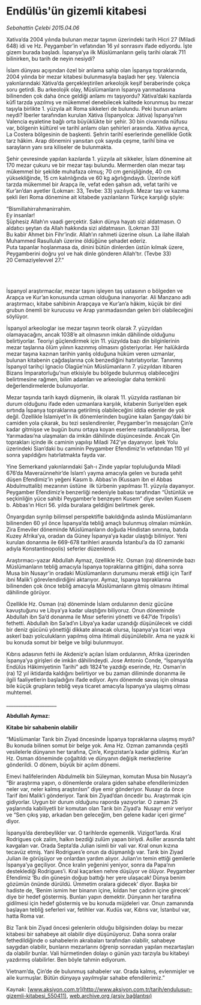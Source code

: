 # Endülüs'ün gizemli kitabesi

*Sebahattin Çelebi 2015.04.06*

<div class="pNewsDetailMainContent" itemprop="articleBody">
 <p>
  Xativa’da 2004 yılında bulunan mezar taşının üzerindeki tarih Hicri 27 (Miladi 648) idi ve Hz. Peygamber’in vefatından 16 yıl sonrasını ifade ediyordu. İşte gizem burada başladı. İspanya’ya ilk Müslümanların geliş tarihi olarak 711 bilinirken, bu tarih de neyin nesiydi?
 </p>
 <p>
  İslam dünyası açışından özel bir anlama sahip olan İspanya topraklarında, 2004 yılında bir mezar kitabesi bulunmasıyla başladı her şey. Valencia yakınlarındaki Xàtiva’da gerçekleştirilen arkeolojik keşif beraberinde çokça soru getirdi. Bu arkeolojik olay, Müslümanların İspanya yarımadasına bilinenden çok daha önce geldiği anlamı mı taşıyordu? Xàtiva’daki kazılarda kûfî tarzda yazılmış ve mükemmel denebilecek kalitede korunmuş bu mezar taşıyla birlikte 1. yüzyıla ait Roma sikkeleri de bulundu. Peki bunun anlamı neydi? İberler tarafından kurulan Xàtiva (İspanyolca: Játiva) İspanya’nın Valencia eyaletine bağlı orta büyüklükte bir şehir. 30 bin civarında nüfusu var, bölgenin kültürel ve tarihî anlamı olan şehirleri arasında. Xàtiva ayrıca, La Costera bölgesinin de başkenti. Şehrin tarihî eserlerinde genellikle Gotik tarz hâkim. Arap dönemini yansıtan çok sayıda çeşme, tarihî bina ve sarayların yanı sıra kiliseler de bulunmakta.
 </p>
 <p>
  Şehir çevresinde yapılan kazılarda 1. yüzyıla ait sikkeler, İslam dönemine ait 170 mezar çukuru ve bir mezar taşı bulundu. Mermerden olan mezar taşı mükemmel bir şekilde muhafaza olmuş; 70 cm genişliğinde, 40 cm yüksekliğinde, 15 cm kalınlığında ve 60 kg ağırlığındaydı. Üzerinde kûfî tarzda mükemmel bir Arapça ile, vefat eden şahsın adı, vefat tarihi ve Kur’an’dan ayetler (Lokman: 33, Tevbe: 33) yazılıydı. Mezar taşı ve kazıma şekli ileri Roma dönemine ait kitabede yazılanların Türkçe karşılığı şöyle:
 </p>
 <p>
  “Bismillahirrahmanirrahim.
  <br>
   Ey insanlar!
   <br>
    Şüphesiz Allah’ın vaadi gerçektir. Sakın dünya hayatı sizi aldatmasın. O aldatıcı şeytan da Allah hakkında sizi aldatmasın. (Lokman 33)
    <br>
     Bu kabir Ahmet bin Fihr’indir. Allah’ın rahmeti üzerine olsun. La ilahe illalah Muhammed Rasullulah üzerine öldüğüne şehadet ederiz.
     <br>
      Puta tapanlar hoşlanmasa da, dinini bütün dinlerden üstün kılmak üzere, Peygamberini doğru yol ve hak dinle gönderen Allah’tır. (Tevbe 33)
      <br/>
      20 Cemaziyelevvel 27.”
     </br>
    </br>
   </br>
  </br>
 </p>
 <p>
  İspanyol araştırmacılar, mezar taşını işleyen taş ustasının o bölgeden ve Arapça ve Kur’an konusunda uzman olduğuna inanıyorlar. Ali Manzano adlı araştırmacı, kitabe sahibinin Arapçaya ve Kur’an’a hâkim, küçük bir dinî grubun önemli bir kurucusu ve Arap yarımadasından gelen biri olabileceğini söylüyor.
 </p>
 <p>
  İspanyol arkeologlar ise mezar taşının teorik olarak 7. yüzyıldan olamayacağını, ancak 1038’e ait olmasının imkân dâhilinde olduğunu belirtiyorlar. Teoriyi güçlendirmek için 11. yüzyılda bazı din bilginlerinin mezar taşlarına ölüm yılının kazınmış olmasını gösteriyorlar. Her halükârda mezar taşına kazınan tarihin yanlış olduğuna hüküm veren uzmanlar, bulunan kitabenin çağdaşlarına çok benzediğini hatırlatıyorlar. Tanınmış İspanyol tarihçi Ignacio Olagüe’nün Müslümanların 7. yüzyıldan itibaren Bizans İmparatorluğu’nun etkisiyle bu bölgede bulunmuş olabileceğini belirtmesine rağmen, bilim adamları ve arkeologlar daha temkinli değerlendirmelerde bulunuyorlar.
 </p>
 <p>
  Mezar taşında tarih kaydı düşmenin, ilk olarak 11. yüzyılda rastlanan bir durum olduğunu ifade eden uzmanlara karşılık, kitabenin Suriye’den eşek sırtında İspanya topraklarına getirilmiş olabileceğini iddia edenler de yok değil. Özellikle İslamiyet’in ilk dönemlerinden bugüne kalan Şangay’daki bir camiden yola çıkarak, bu tezi seslendirenler, Peygamber’in mesajcıları Çin’e kadar gitmişse ve bugün bunu ortaya koyan eserlere rastlanabiliyorsa, İber Yarımadası’na ulaşmaları da imkân dâhilinde düşüncesinde. Ancak Çin toprakları içinde ilk caminin yapılışı Miladi 742’ye dayanıyor. İpek Yolu üzerindeki Sian’daki bu caminin Peygamber Efendimiz’in vefatından 110 yıl sonra yapıldığını hatırlatmakta fayda var.
 </p>
 <p>
  Yine Semerkand yakınlarındaki Şah-ı Zinde yapılar topluluğunda Miladi 676’da Maveraünnehir’de İslam’ı yayma amacıyla gelen ve burada şehit düşen Efendimiz’in yeğeni Kasım b. Abbas’ın (Kussam ibn el Abbas Abdulmuttalib) mezarının üstüne  ilk türbenin yapılması 11. yüzyıla dayanıyor. Peygamber Efendimiz’e benzerliği nedeniyle babası tarafından “Üstünlük ve seçkinliğin yüce sahibi Peygamber’e benzeyen Kusem” diye sevilen Kusem b. Abbas’ın Hicri 56. yılda buralara geldiğini belirtmek gerek.
 </p>
 <p>
  Önyargıdan sıyrılıp bilimsel perspektifle bakıldığında aslında Müslümanların bilinenden 60 yıl önce İspanya’da tebliğ amaçlı bulunmuş olmaları mümkün. Zira Emeviler döneminde Müslümanların doğuda Hindistan sınırına, batıda Kuzey Afrika’ya, oradan da Güney İspanya’ya kadar ulaştığı biliniyor. Yeni kurulan donanma ile 669-678 tarihleri arasında İstanbul’a da (O zamanki adıyla Konstantinopolis) seferler düzenlendi.
 </p>
 <p>
  Araştırmacı-yazar Abdullah Aymaz, özellikle Hz. Osman (ra) döneminde bazı Müslümanların tebliğ amacıyla İspanya topraklarına gittiğini, daha sonra Musa bin Nusayr’in oradaki Müslümanların durumunu merak ettiği için Tarif ibni Malik’i görevlendirdiğini aktarıyor. Aymaz, İspanya topraklarına bilinenden çok önce tebliğ amacıyla Müslümanların gitmiş olmasını ihtimal dâhilinde görüyor.
 </p>
 <p>
  Özellikle Hz. Osman (ra) döneminde İslam ordularının deniz gücüne kavuştuğunu ve Libya’ya kadar ulaştığını biliyoruz. Onun döneminde Abdullah ibn Sa’d donanma ile Mısır seferini yönetti ve 647’de Tripolis’i fethetti. Abdullah ibn Sa’ad’ın Libya’ya kadar uzandığı düşünülecek ve ciddi bir deniz gücünü yönettiği dikkate alınacak olursa, İspanya’ya ticari veya askerî bazı yolculukların yapılmış olma ihtimali düşünülebilir. Ama ne yazık ki bu konuda somut bir belge ve bilgi bulunmuyor.
 </p>
 <p>
  Kıbrıs adasının fethi ile Akdeniz’e açılan İslam ordularının, Afrika üzerinden İspanya’ya girişleri de imkân dâhilindeydi. Jose Antonio Conde, “İspanya’da Endülüs Hâkimiyetinin Tarihi” adlı 1824’te yazdığı eserinde, Hz. Osman’ın (ra) 12 yıl iktidarda kaldığını belirtiyor ve bu zaman diliminde donanma ile ilgili faaliyetlerin başladığını ifade ediyor. Aynı dönemde savaş için olmasa bile küçük grupların tebliğ veya ticaret amacıyla İspanya’ya ulaşmış olması muhtemel.
 </p>
 <p>
  _____________________
 </p>
 <p>
  <strong>
   Abdullah Aymaz:
  </strong>
 </p>
 <p>
  <strong>
   Kitabe bir sahabenin olabilir
  </strong>
 </p>
 <p>
  “Müslümanlar Tarık bin Ziyad öncesinde İspanya topraklarına ulaşmış mıydı? Bu konuda bilinen somut bir belge yok. Ama Hz. Ozman zamanında çeşitli vesilelerle dünyanın her tarafına, Çin’e, Kırgızistan’a kadar gidilmiş. Kur’an Hz. Osman döneminde çoğaltıldı ve dünyanın değişik merkezlerine gönderildi. O dönem, büyük bir açılım dönemi.
 </p>
 <p>
  Emevi halifelerinden Abdulmelik bin Süleyman, komutan Musa bin Nusayr’a “Bir araştırma yapın, o dönemlerde oralara giden sahabe efendilerimizden neler var, neler kalmış araştırılsın” diye emir gönderiyor. Nusayr da önce Tarif ibni Malik’i gönderiyor. Tarık bin Ziyad’dan öncedir bu. Araştırmak için gidiyorlar. Uygun bir durum olduğunu raporda yazıyorlar. O zaman 25 yaşlarında kabiliyetli bir komutan olan Tarık bin Ziyad’a  Nusayr emir veriyor ve “Sen çıkış yap, arkadan ben geleceğim, ben gelene kadar içeri girme” diyor.
 </p>
 <p>
  İspanya’da derebeylikler var. O tarihlerde egemenlik. Vizigot’larda. Kral Rodrigues çok zalim, halkın bezdiği zulüm yapan biriydi. Asiller arasında taht kavgaları var. Orada Septa’da Julian isimli bir vali var. Kral onun kızına tecavüz etmiş. Yani Rodrigues’e onun da düşmanlığı var. Tarık bin Ziyad Julian ile görüşüyor ve onlardan yardım alıyor. Julian’ın temin ettiği gemilerle İspanya’ya geçiliyor. Önce kralın yeğenini yeniyor, sonra da Papa’nın desteklediği Rodrigues’i. Kral kaçarken nehre düşüyor ve ölüyor. Peygamber Efendimiz ‘Bu din güneşin doğup battığı her yere ulaşacak! Dünya benim gözümün önünde dürüldü. Ümmetim oralara gidecek’ diyor. Başka bir hadiste de, ‘Benim ismim her binanın içine, kıldan her çadırın içine girecek’ diye bir hedef göstermiş. Bunları yapın demektir. Dünyanın her tarafına gidilmesi için hedef göstermiş ve bu konuda müjdeleri var. Onun zamanında başlayan tebliğ seferleri var, fetihler var. Kudüs var, Kıbrıs var, İstanbul var, hatta Roma var.
 </p>
 <p>
  Biz Tarık bin Ziyad öncesi gelenlerin olduğu bilgisinden dolayı bu mezar kitabesi bir sahabeye ait olabilir diye düşünüyoruz. Daha sonra oralar fethedildiğinde o sahabelerin akrabaları tarafından olabilir, sahabeye saygıdan olabilir, bunların mezarlarını öğrenip sonradan yapılan mezartaşları da olabilir bunlar. Vali hürmetinden dolayı o günün yazı tarzıyla bu kitabeyi yazdırmış olabilirler. Ben böyle tahmin ediyorum.
 </p>
 <p>
  Vietnam’da, Çin’de de bulunmuş sahabeler var. Orada kalmış, evlenmişler ve aile kurmuşlar. Bütün dünyaya yayılmışlar sahabe efendilerimiz.”
 </p>
</div>


Kaynak: [www.aksiyon.com.tr](http://www.aksiyon.com.tr/tarih/endulusun-gizemli-kitabesi_550411), [web.archive.org (arşiv bağlantısı)](http://web.archive.org/web/20150731070632/http://www.aksiyon.com.tr/tarih/endulusun-gizemli-kitabesi_550411)
